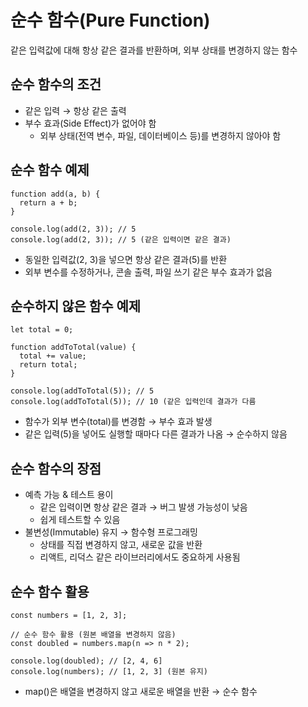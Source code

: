 # 순수 함수(Pure Function)

같은 입력값에 대해 항상 같은 결과를 반환하며, 외부 상태를 변경하지 않는 함수

## 순수 함수의 조건

- 같은 입력 → 항상 같은 출력
- 부수 효과(Side Effect)가 없어야 함
  - 외부 상태(전역 변수, 파일, 데이터베이스 등)를 변경하지 않아야 함
 
## 순수 함수 예제

```
function add(a, b) {
  return a + b;
}

console.log(add(2, 3)); // 5
console.log(add(2, 3)); // 5 (같은 입력이면 같은 결과)
```

- 동일한 입력값(2, 3)을 넣으면 항상 같은 결과(5)를 반환
- 외부 변수를 수정하거나, 콘솔 출력, 파일 쓰기 같은 부수 효과가 없음

## 순수하지 않은 함수 예제

```
let total = 0;

function addToTotal(value) {
  total += value;
  return total;
}

console.log(addToTotal(5)); // 5
console.log(addToTotal(5)); // 10 (같은 입력인데 결과가 다름
```

- 함수가 외부 변수(total)를 변경함 → 부수 효과 발생
- 같은 입력(5)을 넣어도 실행할 때마다 다른 결과가 나옴 → 순수하지 않음

## 순수 함수의 장점

- 예측 가능 & 테스트 용이
  - 같은 입력이면 항상 같은 결과 → 버그 발생 가능성이 낮음
  - 쉽게 테스트할 수 있음
- 불변성(Immutable) 유지 → 함수형 프로그래밍
  - 상태를 직접 변경하지 않고, 새로운 값을 반환
  - 리액트, 리덕스 같은 라이브러리에서도 중요하게 사용됨

## 순수 함수 활용

```
const numbers = [1, 2, 3];

// 순수 함수 활용 (원본 배열을 변경하지 않음)
const doubled = numbers.map(n => n * 2);

console.log(doubled); // [2, 4, 6]
console.log(numbers); // [1, 2, 3] (원본 유지)
```

- map()은 배열을 변경하지 않고 새로운 배열을 반환 → 순수 함수
